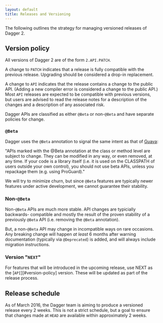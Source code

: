 ```yaml
---
layout: default
title: Releases and Versioning
---
```


The following outlines the strategy for managing versioned releases of Dagger 2.


## Version policy

All versions of Dagger 2 are of the form `2.API.PATCH`.

A change to `PATCH` indicates that a release is fully compatible with the
previous release.  Upgrading should be considered a drop-in replacement.

A change to `API` indicates that the release contains a change to the public
API.  (Adding a new compiler error is considered a change to the public API.)
Most `API` releases are expected to be compatible with previous versions, but
users are advised to read the release notes for a description of the changes
and a description of any associated risk.

Dagger APIs are classified as either `@Beta` or non-`@Beta` and have
separate policies for change.

### `@Beta`

Dagger uses the `@Beta` annotation to signal the same intent as that of [Guava]:

"APIs marked with the @Beta annotation at the class or method level are subject
to change. They can be modified in any way, or even removed, at any time. If
your code is a library itself (i.e. it is used on the CLASSPATH of users
outside your own control), you should not use beta APIs, unless you repackage
them (e.g. using ProGuard)."

We will try to minimize churn, but since `@Beta` features are typically newer
features under active development, we cannot guarantee their stability.

### Non-`@Beta`

Non-`@Beta` APIs are much more stable.  API changes are typicially backwards-
compatible and mostly the result of the proven stability of a previously
`@Beta` API (i.e. removing the `@Beta` annotation).

But, a non-`@Beta` API may change in incompatible ways on rare occasions. Any
breaking change will happen *at least* 6 months after warning documentation
(typically via `@Deprecated`) is added, and will always include migration
instructions.

### Version "`NEXT`"

For features that will be introduced in the upcoming release, use NEXT as the
[`API`][#version-policy] version. These will be updated as part of the release
process.

## Release schedule

As of March 2016, the Dagger team is aiming to produce a versioned release every
2 weeks.  This is not a strict schedule, but a goal to ensure that changes made
at `HEAD` are available within approximately 2 weeks.

<!-- References -->

[Guava]: https://github.com/google/guava
